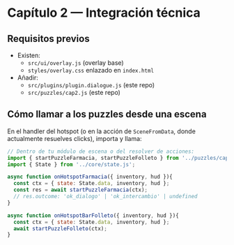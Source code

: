# Capítulo 2 — Integración técnica

## Requisitos previos
- Existen:
  - `src/ui/overlay.js` (overlay base)
  - `styles/overlay.css` enlazado en `index.html`
- Añadir:
  - `src/plugins/plugin.dialogue.js` (este repo)
  - `src/puzzles/cap2.js` (este repo)

## Cómo llamar a los puzzles desde una escena
En el handler del hotspot (o en la acción de `SceneFromData`, donde actualmente resuelves clicks), importa y llama:

```js
// Dentro de tu módulo de escena o del resolver de acciones:
import { startPuzzleFarmacia, startPuzzleFolleto } from '../puzzles/cap2.js';
import { State } from '../core/state.js';

async function onHotspotFarmacia({ inventory, hud }){
  const ctx = { state: State.data, inventory, hud };
  const res = await startPuzzleFarmacia(ctx);
  // res.outcome: 'ok_dialogo' | 'ok_intercambio' | undefined
}

async function onHotspotBarFolleto({ inventory, hud }){
  const ctx = { state: State.data, inventory, hud };
  await startPuzzleFolleto(ctx);
}
